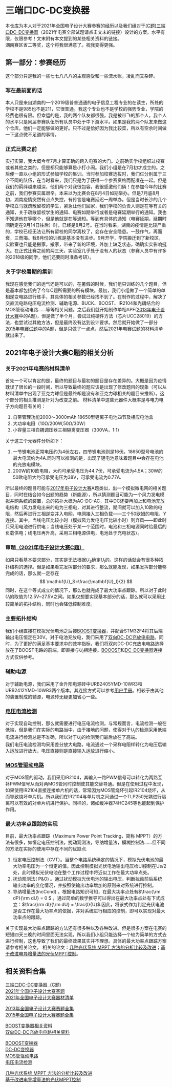 # 三端口DC-DC变换器

本仓库为本人对于2021年全国电子设计大赛参赛的经历以及我们组对于[(C题)三端口DC-DC变换器](2021年C题.docx)（2021年电赛全部试题请点击文末的链接）设计的方案。水平有限，仅限参考！文末附有本文提到的某些相关资料的链接。  
湖南赛区省二等奖，这个将我很满意了。祝我变得更强。

## 第一部分：参赛经历

这个部分只是我的一些七七八八八的主观感受和一些流水账，凌乱而又杂碎。

### 写在最前面的话

本人只是来自湖南的一个2019级普普通通的电子信息工程专业的在读生，所处的学校不是985也不是211，它很普通。我这个专业也不是学校的强势专业，学院的经费也很有限。但幸运的是，我的两个队友都很强，我是被带飞的那个人，我个人的水平只是同届参赛队伍所有队员中处于中下游水平。如果是我的两个队友来做这个仓库，他们一定能够做的更好。只不过是恰好因为我比较菜，所以有空余时间做一下这点微不足道的事情。

### 正式比赛之前

实打实算，我大概今年7月才算正确的跨入电赛的大门。之前确实学校组织过校赛或者其他之类的，但是都只能够算是小打小闹。我们小组是在7月初才成立的。之后便一直以小组的形式参加学校的集训。当时参加校赛选拔时，我们仨分别属于三个不同的队伍，在当时看来，我们只是为了获得一个参赛资格而配凑在一起。但是我们的羁绊越来越深，他们两个对我很包容，我很感激他们俩！在参加今年的比赛之前，我们参赛实属艰辛。本来以为比赛会在8月4日如期举办。但是7月底8月初，湖南疫情突然有点点失控，有传言是电赛延迟一周举办。但是当时长沙的几个学校立马就疏散留校的学生，紧急让他们回家，我们学校的负责人则是在等有关的通知，关于疏散留校学生的通知、电赛如期举行或者是电赛延期举行的通知。我也不知道他在等哪个，但是他就是在等通知。等到有具体的通知（电赛延期，延期时间确定在9月14日往后）时，已经是8月2号。在当时看来，湖南的疫情是比较严重的，学校已经无法让所有留校的同学离校了，会存在安全隐患。一鼓作气，再而衰，三而竭。我8月份的训练是基本没有进步。9月开学，学院搬迁到了新校区，实验室也只能是搬家。搬家，带来了新的环境，外加上缺乏状态，确确实实影响挺大。在正式比赛之前的两三天，实验室几乎处于没有人的状态（参赛人员中有许多的2018级的同学，他们还要同时准备考研）。

### 关于学校暑期的集训

我现在感觉我们的运气还是可以的，在暑假的时候，我们组只训练的几个题目，但是基本都包括完了今年C题所需要的所有模块。最初，我们小组做了一个简单的单相逆变电路进行练手，其具体的相关参数已经找不到了。在制作的过程中，解决了交直流电路电压电流检测、辅助电源、BUCK、BOOST、IR2104和光耦结合的MOS管驱动电路……等等相关问题。之后我们就开始制作单相APF([2013年电子设计大赛](2013全国电子设计大赛题目.pdf)中的A题)，但是做了半个月，尝试过纯硬件方法（芯片UCC28019）的方法，也尝试过其他方法，但是最终没有达到设计要求。然后就开始做了一部分[2015年电赛试题](2015全国电子设计大赛题目.pdf)中的A题，但是只做了一点点，然后2021年电赛试题的材料清单就出来了。

## 2021年电子设计大赛C题的相关分析

### 关于2021年电赛的[材料清单](2021电赛器材清单.pdf)

首先一个可以肯定的是，最终的题目与最初的题目是存在差异的。大概是因为疫情耽误了很长的一段时间，所以导致最终的题应该是出现了修改题目的现象（可以从材料清单中出现了亚克力球但是最终却是没有和亚克力球相关的题目来推断）。这个部分的相关推测是针对为改变之前。
材料清单中这些元器件大概率是与电力电子方向题目有关的：

1. 自带管理功能2000～3000mAh 18650型锂离子电池四节及相应电池盒
2. 大功率电阻（10Ω/200W,50Ω/30W）
3. 小容量三相自耦调压器三相隔离变压器（300VA，1:1）

关于这三个元器件分析如下：

1. 一节锂电池正常电压约为4伏左右，四节锂电池则是16伏。18650型号电池的最大电流约为4A.同时可以推测的是，出现了锂电池意味着题目中会存在电池的充放电模块。
2. 200W的10欧电阻，大约可承受电压为44.7伏，可承受电流为4.5A；30W的50欧电阻大约可承受电压为38V，可承受电流为0.77A.

所以最终的题目可能与[2017年电子设计大赛](2017年大学生子电子设计竞赛题目(A-P题全)附元器件清单.pdf)A题类似，出一个模拟微电网的相关题目，同时在结合如今出题的趋势（新能源），所以猜测题目可能为一个风力发电模拟并网系统的装置，总的拓扑大概为AC-DC-AC，其中DC还要再加上和电池充放电结构（风力发电出来的电为三相电，对其进行整流，期间就可以加入10欧的电阻，然后再进行三相逆变并入电网，电网接入三相负载——三个50欧姆的电阻，Y连接。其中，当线电压比较小时（模拟风力发电电压比较小时）则弃风——即此时只采用电池进行供电；当线电压处于某一个范围时，电池和三相电源同时给最后的负载供电；线电压再升高，采用三相电源供电，电池处于充电状态）。

### 审题[（2021年电子设计大赛C题）](2021年C题.docx)

如果只看基本要求部分，其实是无法根据$U_S$确定$U_I$的。这样的话就会有很多种拓扑结构的选择。但是如果看完发挥部分的要求，那么就能发现，如果发挥部分能够完成的话，那么就一定存在
$$ \mathbf{U}_S=\frac{\mathbf{U}_I}{2} $$
同时，在这个等式成立的情况下，那么也就完成了最大功率点跟踪。所以对于此时 $U_I$的取值为12.5V~27.5V之间。如果仅想要实现基本部分的话，那么就可以采用比较简单的拓扑结构，同时也会降低控制难度。

### 主要拓扑结构

我们小组直接在模拟光伏电池之后接[BOOST变换器](http://www.elecfans.com/analog/20171102574041.html)，并配合STM32F4将其后端输出电压恒定在30V。对于电池充放电，我们采用了[双向DC-DC充放电电路](http://www.elecfans.com/yuanqijian/dianrongqi/20171202591513_3.html)。同时，为了更好的满足基本要求中的效率指标，我们将双向DC-DC充放电电路选择放在了BOOST电路的前端，即直接与$U_I$相连接。[BOOOST](BOOST变换器.png)和[DC-DC变换器](双向DC-DC变换器.png)连接方式仅供参考。

### 辅助电源

对于辅助电源，我们采用了金升阳电源砖中URB2405YMD-10WR3和URB2412YMD-10WR3两个版本。其连接方式可以参考[用户手册](金升阳电源砖.PDF)。相较于由其他的装置制成的辅源，电源砖无疑更加省心一些。

### [电压电流检测](电压电流检测.png)

对于实现自动控制，那么就需要进行电压电流检测。与常规而言，电流检测一般在低端，但是我们在实际的电路当中，由于接地的问题，使得对于$U_I$的检测采用低端电流进行检测总是不准确，所以对于$U_I$的检测我们最后放在了高端。  
我们电压电流检测均采用差分放大电路，电流通过一个采样电阻样转化为电压后输入运放进行放大，电压直接则是直接输入运放进行缩小。

### [MOS管驱动电路](MOS管驱动.png)

对于MOS管的驱动，我们采用IR2104，其输入一路PWM信号可以转化为两路互补PWM信号从而对两MOS管同时控制使其能交替导通。但是在使用过程中发现，如果使用IR2104直接连接单片机的话，常常因为MOS管烧坏引起IR2104烧坏，从而导致烧坏单片机。所以我们在IR2104与单片机之间通过一个TLP250光耦进行隔离可以有效的对单片机进行保护。同样的，诸如缓冲器74HC245等也能起到保护作用。

### 最大功率点跟踪的实现

目前，最大功率点跟踪（Maximum Power Point Tracking，简称 MPPT）的方法有很多，如恒定电压控制法，扰动观测法，导纳增量法，模糊控制法……但不同的方法在实际的使用中存在不同的优缺点.

1. 恒定电压控制法（CVT）。当整个电路系统确定的情况下，模拟光伏电池的最大功率电压为一个恒定的值。因此控制模拟光伏电池输出电压检Ui控制在Us/2处，此时模拟光伏电池在整个工作过程中将近似工作在最大功率点处。
2. 扰动观测法( P&O) 。通过扰动模拟光伏电池的输出电压，判断扰动前后系统输出功率的变化情况，并按照使输出功率增加的原则来对系统进行控制。
3. 导纳增量法(IncCond) 。根据电路知识可知，在最大功率点处有$\frac{\rm dP}{\rm dU} = 0 $ ，通过简单的数学推导可以得出在最大功率点处有下式成立：$\frac{\rm dI}{\rm dU} = \frac{I}{U}$.因此，将该式作为判定光伏电池是否工作在最大功率点的依据，并对系统进行相应的控制，即可以实现对最大功率点的跟踪。

关于实现最大功率点跟踪的方法还有很多种以及各种改进。但是很多方案在电赛的短短四天三晚的时间里面无法实现，所以我们小组只能选择一个较为简单的方式去进行控制，这也导致了我们的最终效果其实并不理想。具体的最大功率点跟踪方案请参考相关论文。
相关的论文：[几种光伏系统 MPPT 方法的分析比较及改进](https://kns.cnki.net/kcms/detail/detail.aspx?dbcode=CJFD&dbname=CJFD2007&filename=DLDZ200705001&uniplatform=NZKPT&v=ndG04dNQ4IB2BXtqVhJDjdtiktz7IKgJVPT-1DynU24uyqaxw1huS4L0oKLHgF_T)；[基于改进电导增量法的光伏MPPT控制](https://kns.cnki.net/kcms/detail/detail.aspx?dbcode=CJFD&dbname=CJFDLAST2021&filename=XBDJ202109008&uniplatform=NZKPT&v=Is2N8VyAT6BkXoAIJiStBTJwWZPgwUxfGJ8AQkMAMvQ2WkwZNbvYGPrlSDIF8QmZ)。

## 相关资料合集

[三端口DC-DC变换器（C题)](2021年C题.docx)  
[2021年全国电子设计大赛赛题](2021竞赛题目（本科）.zip)  
[2021年全国电子设计大赛器材清单](2021电赛器材清单.pdf)  

[2013年全国电子设计大赛赛题全集](2013全国电子设计大赛题目.pdf)  
[2015年全国电子设计大赛赛题全集](2015全国电子设计大赛题目.pdf)  

[BOOST变换器相关资料](http://www.elecfans.com/analog/20171102574041.html)  
[双向DC-DC充放电电路相关资料](http://www.elecfans.com/yuanqijian/dianrongqi/20171202591513_3.html)

[BOOOST变换器](BOOST变换器.png)  
[DC-DC变换器](双向DC-DC变换器.png)  
[MOS管驱动电路](MOS管驱动.png)  
[电压电流检测](电压电流检测.png)  

[几种光伏系统 MPPT 方法的分析比较及改进](https://kns.cnki.net/kcms/detail/detail.aspx?dbcode=CJFD&dbname=CJFD2007&filename=DLDZ200705001&uniplatform=NZKPT&v=ndG04dNQ4IB2BXtqVhJDjdtiktz7IKgJVPT-1DynU24uyqaxw1huS4L0oKLHgF_T)  
[基于改进电导增量法的光伏MPPT控制](https://kns.cnki.net/kcms/detail/detail.aspx?dbcode=CJFD&dbname=CJFDLAST2021&filename=XBDJ202109008&uniplatform=NZKPT&v=Is2N8VyAT6BkXoAIJiStBTJwWZPgwUxfGJ8AQkMAMvQ2WkwZNbvYGPrlSDIF8QmZ)
